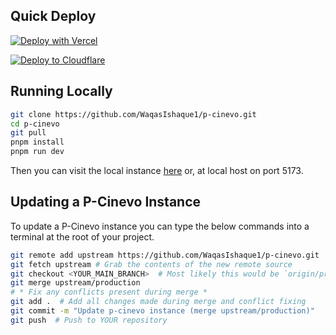 ## Quick Deploy

[![Deploy with Vercel](https://vercel.com/button)](https://vercel.com/new/clone?repository-url=https%3A%2F%2Fgithub.com%2FWaqasIshaque1%2Fp-cinevo)

[![Deploy to Cloudflare](https://deploy.workers.cloudflare.com/button)](https://deploy.workers.cloudflare.com/?url=https://github.com/WaqasIshaque1/p-cinevo)

## Running Locally
```bash
git clone https://github.com/WaqasIshaque1/p-cinevo.git
cd p-cinevo
git pull
pnpm install
pnpm run dev
```
Then you can visit the local instance [here](http://localhost:5173) or, at local host on port 5173.


## Updating a P-Cinevo Instance
To update a P-Cinevo instance you can type the below commands into a terminal at the root of your project.
```bash
git remote add upstream https://github.com/WaqasIshaque1/p-cinevo.git
git fetch upstream # Grab the contents of the new remote source
git checkout <YOUR_MAIN_BRANCH>  # Most likely this would be `origin/production`
git merge upstream/production
# * Fix any conflicts present during merge *
git add .  # Add all changes made during merge and conflict fixing
git commit -m "Update p-cinevo instance (merge upstream/production)"
git push  # Push to YOUR repository
```
